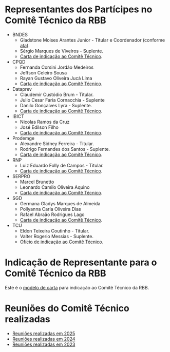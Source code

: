 # Representantes dos Partícipes no Comitê Técnico da RBB

- BNDES
  - Gladstone Moises Arantes Junior - Titular e Coordenador (conforme [ata](../reunioes_comite_executivo/2022-11-29_reuniao/2022-11-29-Ata-Reuni%C3%A3o-Governan%C3%A7a-RBB-Assinada.pdf)).
  - Sérgio Marques de Viveiros - Suplente.
  - [Carta de indicação ao Comitê Técnico](../indicacoes_representantes/2022-12-22-Indica%C3%A7%C3%A3o-Representantes-BNDES-CARTA-SUP-ATI-01-2022.pdf).
- CPQD
  - Fernanda Corsini Jordão Medeiros
  - Jeffson Celeiro Sousa
  - Rayan Gustavo Oliveira Jucá Lima
  - [Carta de indicação ao Comitê Técnico](../indicacoes_representantes/2025-05-05-Indicacao-Representantes-CPQD.pdf).
- Dataprev
  - Claudemir Custódio Brum - Titular.
  - Julio Cesar Faria Cornacchia - Suplente
  - Danilo Gonçalves Lyra - Suplente.
  - [Carta de indicação ao Comitê Técnico](../indicacoes_representantes/2023-01-19-Indica%C3%A7%C3%A3o-Representantes-Dataprev.pdf).
- IBICT
  - Nicolas Ramos da Cruz
  - José Edilson Filho
  - [Carta de indicação ao Comitê Técnico](../indicacoes_representantes/2025-05-23-Indicacao-Representantes-IBICT.pdf).
- Prodemge
  - Alexandre Sidney Ferreira - Titular. 
  - Rodrigo Fernandes dos Santos - Suplente. 
  - [Carta de indicação ao Comitê Técnico](../indicacoes_representantes/2024-01-09-Prodemge-Alex-e-Rodrigo-Subst-Caleo.pdf).
- RNP
  - Luiz Eduardo Folly de Campos - Titular. 
  - [Carta de indicação ao Comitê Técnico](../indicacoes_representantes/2023-01-03-Indica%C3%A7%C3%A3o-Representante-RNP.pdf).
- SERPRO
  - Marcel Brunetto
  - Leonardo Camilo Oliveira Aquino
  - [Carta de indicação ao Comitê Técnico](../indicacoes_representantes/2024-08-07-Indicacao-Representantes-Serpro.pdf).
- SGD
  - Germana Gladys Marques de Almeida
  - Pollyanna Carla Oliveira Dias
  - Rafael Abraão Rodrigues Lago
  - [Carta de indicação ao Comitê Técnico](../indicacoes_representantes/2024-12-20-Indicacao-Representantes-SGD.pdf).
- TCU
  - Eldon Teixeira Coutinho - Titular.
  - Valter Rogerio Messias - Suplente.
  - [Ofício de indicação ao Comitê Técnico](../indicacoes_representantes/2023-01-05-Indica%C3%A7%C3%A3o-Representantes-TCU.pdf).

# Indicação de Representante para o Comitê Técnico da RBB

Este é o [modelo de carta](../../documentos/Modelo%20-%20Carta%20Indica%C3%A7%C3%A3o%20Comit%C3%AA%20T%C3%A9cnico.docx) para indicação ao Comitê Técnico da RBB.

# Reuniões do Comitê Técnico realizadas

- [Reuniões realizadas em 2025](reunioes_2025.md)
- [Reuniões realizadas em 2024](reunioes_2024.md)
- [Reuniões realizadas em 2023](reunioes_2023.md)
